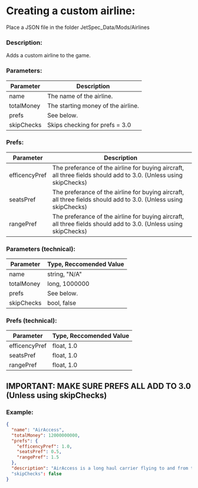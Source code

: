# Creating a custom airline:

Place a JSON file in the folder JetSpec_Data/Mods/Airlines

### Description:

Adds a custom airline to the game.

### Parameters:

| Parameter  | Description                        |
| ---------- | ---------------------------------- |
| name       | The name of the airline.           |
| totalMoney | The starting money of the airline. |
| prefs      | See below.                         |
| skipChecks | Skips checking for prefs = 3.0     |

### Prefs:

| Parameter     | Description                                                                                                      |
| ------------- | ---------------------------------------------------------------------------------------------------------------- |
| efficencyPref | The preferance of the airline for buying aircraft, all three fields should add to 3.0. (Unless using skipChecks) |
| seatsPref     | The preferance of the airline for buying aircraft, all three fields should add to 3.0. (Unless using skipChecks) |
| rangePref     | The preferance of the airline for buying aircraft, all three fields should add to 3.0. (Unless using skipChecks) |

### Parameters (technical):

| Parameter  | Type, Reccomended Value |
| ---------- | ----------------------- |
| name       | string, "N/A"           |
| totalMoney | long, 1000000           |
| prefs      | See below.              |
| skipChecks | bool, false             |

### Prefs (technical):

| Parameter     | Type, Reccomended Value |
| ------------- | ----------------------- |
| efficencyPref | float, 1.0              |
| seatsPref     | float, 1.0              |
| rangePref     | float, 1.0              |

## IMPORTANT: MAKE SURE PREFS ALL ADD TO 3.0 (Unless using skipChecks)

### Example:

```json
{
  "name": "AirAccess",
  "totalMoney": 12000000000,
  "prefs": {
    "efficencyPref": 1.0,
    "seatsPref": 0.5,
    "rangePref": 1.5
  },
  "description": "AirAccess is a long haul carrier flying to and from their hub in Athens, Greece. They prioritize being able to fly to almost everywhere on the globe."
  "skipChecks": false
}
```


